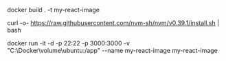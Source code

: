 docker build . -t my-react-image

curl -o- https://raw.githubusercontent.com/nvm-sh/nvm/v0.39.1/install.sh | bash

docker run -it -d -p 22:22 -p 3000:3000 -v "C:\Docker\volume\ubuntu:/app" --name my-react-image my-react-image
